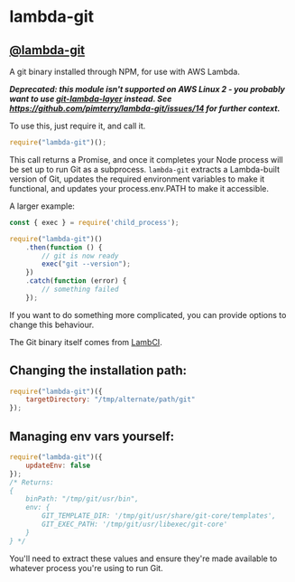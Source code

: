 # lambda-git
## [@lambda-git](https://www.npmjs.com/package/lambda-git)
A git binary installed through NPM, for use with AWS Lambda.

_**Deprecated: this module isn't supported on AWS Linux 2 - you probably want to use [git-lambda-layer](https://github.com/lambci/git-lambda-layer) instead. See https://github.com/pimterry/lambda-git/issues/14 for further context.**_

To use this, just require it, and call it.

```javascript
require("lambda-git")();
```

This call returns a Promise, and once it completes your Node process will be set up to run Git as a subprocess. `lambda-git` extracts a Lambda-built version of Git, updates the required environment variables to make it functional, and updates your process.env.PATH to make it accessible.

A larger example:

```javascript
const { exec } = require('child_process');

require("lambda-git")()
	.then(function () {
		// git is now ready
        exec("git --version");
	})
	.catch(function (error) {
		// something failed
	});
```

If you want to do something more complicated, you can provide options to change this behaviour.

The Git binary itself comes from [LambCI](https://github.com/lambci/lambci/tree/master/vendor).


## Changing the installation path:

```javascript
require("lambda-git")({
    targetDirectory: "/tmp/alternate/path/git"
});
```


## Managing env vars yourself:

```javascript
require("lambda-git")({
    updateEnv: false
});
/* Returns:
{
    binPath: "/tmp/git/usr/bin",
    env: {
        GIT_TEMPLATE_DIR: '/tmp/git/usr/share/git-core/templates',
        GIT_EXEC_PATH: '/tmp/git/usr/libexec/git-core'
    }
} */
```

You'll need to extract these values and ensure they're made available to whatever process you're using to run Git.
